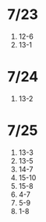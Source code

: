 # 7/23

1. 12-6
2. 13-1

# 7/24

1. 13-2

# 7/25

1. 13-3
2. 13-5
3. 14-7
4. 15-10
5. 15-8
6. 4-7
7. 5-9
8. 1-8